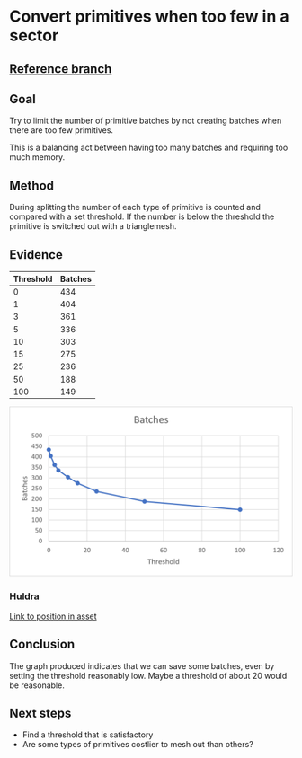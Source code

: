 # Convert primitives when too few in a sector

## [Reference branch](https://github.com/equinor/rvmsharp/tree/Spike/ConvertPrimitivesWhenTooFew)

## Goal

Try to limit the number of primitive batches by not creating batches when there are too few primitives.

This is a balancing act between having too many batches and requiring too much memory.

## Method

During splitting the number of each type of primitive is counted and compared with a set threshold. If the number is below the threshold the primitive is switched out with a trianglemesh.

## Evidence

| Threshold | Batches |
| --------- | ------- |
| 0         | 434     |
| 1         | 404     |
| 3         | 361     |
| 5         | 336     |
| 10        | 303     |
| 15        | 275     |
| 25        | 236     |
| 50        | 188     |
| 100       | 149     |

![Batches after primtive thresholding](images/ConvertPrimitivesWhenTooFewInASector/HULDRA_primitiveBatches.png)

### Huldra

[Link to position in asset](https://localhost:3000/echo3d?instCode=TROA&plantCode=tof&platformSectionId=Full-Asb&cadViewState=eyJwb3NYIjo5OS4yNzYyNTQ5ODY5MTcxNywicG9zWSI6NjcuNDI4MTMxNjQwMTY5OTIsInBvc1oiOi0yMzkuODA0MTk1ODI5NjkxNTQsImlzT3JiaXQiOmZhbHNlLCJ0YXJnZXRQb3NYIjotMC41MjM1OTg4NDcyMTgwNzE4LCJ0YXJnZXRQb3NZIjowLCJ0YXJnZXRQb3NaIjowLCJ0aW1lc3RhbXAiOjE2ODUwMTUyMTM3NTgsInZlcnNpb24iOjF9)

## Conclusion

The graph produced indicates that we can save some batches, even by setting the threshold reasonably low. Maybe a threshold of about 20 would be reasonable.

## Next steps

- Find a threshold that is satisfactory
- Are some types of primitives costlier to mesh out than others?
